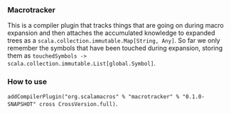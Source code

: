 ### Macrotracker

This is a compiler plugin that tracks things that are going on during macro expansion
and then attaches the accumulated knowledge to expanded trees as a `scala.collection.immutable.Map[String, Any]`.
So far we only remember the symbols that have been touched during expansion, storing them as
`touchedSymbols -> scala.collection.immutable.List[global.Symbol]`.

### How to use

`addCompilerPlugin("org.scalamacros" % "macrotracker" % "0.1.0-SNAPSHOT" cross CrossVersion.full)`.
